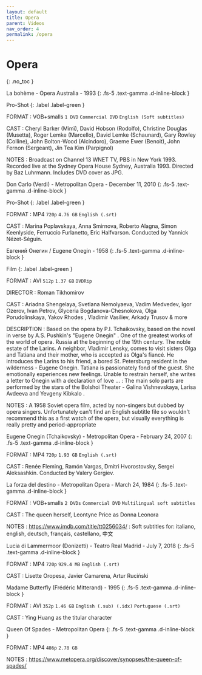```yaml
---
layout: default
title: Opera
parent: Videos
nav_order: 4
permalink: /opera
---
```


# Opera
{: .no_toc }

La bohème - Opera Australia - 1993
{: .fs-5 .text-gamma .d-inline-block }

Pro-Shot
{: .label .label-green }

FORMAT
: VOB+smalls `1 DVD` `Commercial DVD` `English (Soft subtitles)`

CAST
: Cheryl Barker (Mimì), David Hobson (Rodolfo), Christine Douglas (Musetta), Roger Lemke (Marcello), David Lemke (Schaunard), Gary Rowley (Colline), John Bolton-Wood (Alcindoro), Graeme Ewer (Benoit), John Fernon (Sergeant), Jin Tea Kim (Parpignol)

NOTES
: Broadcast on Channel 13 WNET TV, PBS in New York 1993. Recorded live at the Sydney Opera House Sydney, Australia 1993. Directed by Baz Luhrmann. Includes DVD cover as JPG.

Don Carlo (Verdi) - Metropolitan Opera -  December 11, 2010
{: .fs-5 .text-gamma .d-inline-block }

Pro-Shot
{: .label .label-green }

FORMAT
: MP4 `720p` `4.76 GB` `English (.srt)`

CAST
: Marina Poplavskaya, Anna Smirnova, Roberto Alagna, Simon Keenlyside, Ferruccio Furlanetto, Eric Halfvarson. Conducted by Yannick Nézet-Séguin.

Евгений Онегин / Eugene Onegin - 1958
{: .fs-5 .text-gamma .d-inline-block }

Film
{: .label .label-green }

FORMAT
: AVI `512p` `1.37 GB` `DVDRip`

DIRECTOR
: Roman Tikhomirov

CAST
: Ariadna Shengelaya, Svetlana Nemolyaeva, Vadim Medvedev, Igor Ozerov, Ivan Petrov, Glyceria Bogdanova-Chesnokova, Olga Porudolinskaya, Yakov Rhodes , Vladimir Vasiliev, Arkady Trusov & more

DESCRIPTION
: Based on the opera by P.I. Tchaikovsky, based on the novel in verse by A.S. Pushkin's "Eugene Onegin" . One of the greatest works of the world of opera. Russia at the beginning of the 19th century. The noble estate of the Larins. A neighbor, Vladimir Lensky, comes to visit sisters Olga and Tatiana and their mother, who is accepted as Olga's fiancé. He introduces the Larins to his friend, a bored St. Petersburg resident in the wilderness - Eugene Onegin. Tatiana is passionately fond of the guest. She emotionally experiences new feelings. Unable to restrain herself, she writes a letter to Onegin with a declaration of love ...
: The main solo parts are performed by the stars of the Bolshoi Theater - Galina Vishnevskaya, Larisa Avdeeva and Yevgeny Kibkalo .

NOTES
: A 1958 Soviet opera film, acted by non-singers but dubbed by opera singers. Unfortunately can't find an English subtitle file so wouldn't recommend this as a first watch of the opera, but visually everything is really pretty and period-appropriate

Eugene Onegin (Tchaikovsky) - Metropolitan Opera - February 24, 2007
{: .fs-5 .text-gamma .d-inline-block }

FORMAT
: MP4 `720p` `1.93 GB` `English (.srt)`

CAST
: Renée Fleming, Ramón Vargas, Dmitri Hvorostovsky, Sergei Aleksashkin. Conducted by Valery Gergiev.

La forza del destino - Metropolitan Opera - March 24, 1984
{: .fs-5 .text-gamma .d-inline-block }

FORMAT
: VOB+smalls `2 DVDs` `Commercial DVD` `Multilingual soft subtitles`

CAST
: The queen herself, Leontyne Price as Donna Leonora

NOTES
: <https://www.imdb.com/title/tt0256034/>
: Soft subtitles for: italiano, english, deutsch, français, castellano, 中文

Lucia di Lammermoor (Donizetti) - Teatro Real Madrid -  July 7, 2018
{: .fs-5 .text-gamma .d-inline-block }

FORMAT
: MP4 `720p` `929.4 MB` `English (.srt)`

CAST
: Lisette Oropesa, Javier Camarena, Artur Ruciński

Madame Butterfly (Frédéric Mitterand) - 1995
{: .fs-5 .text-gamma .d-inline-block }

FORMAT
: AVI `352p` `1.46 GB` `English (.sub) (.idx)` `Portuguese (.srt)`

CAST
: Ying Huang as the titular character

Queen Of Spades - Metropolitan Opera
{: .fs-5 .text-gamma .d-inline-block }

FORMAT
: MP4 `486p` `2.78 GB`

NOTES
: <https://www.metopera.org/discover/synopses/the-queen-of-spades/>